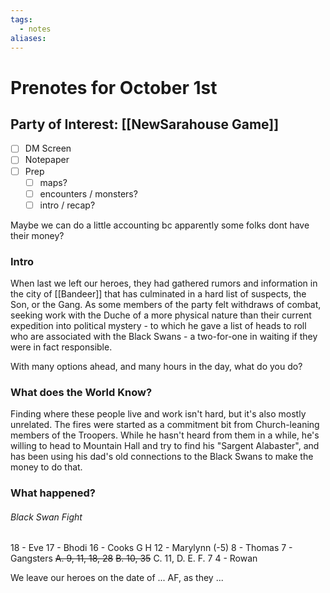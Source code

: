 ```yaml
---
tags:
  - notes
aliases:
---
```


# Prenotes for October 1st
## Party of Interest: [[NewSarahouse Game]]
- [ ] DM Screen
- [ ] Notepaper
- [ ] Prep
	- [ ] maps?
	- [ ] encounters / monsters?
	- [ ] intro / recap?

Maybe we can do a little accounting bc apparently some folks dont have their money?

### Intro

When last we left our heroes, they had gathered rumors and information in the city of [[Bandeer]] that has culminated in a hard list of suspects, the Son, or the Gang. As some members of the party felt withdraws of combat, seeking work with the Duche of a more physical nature than their current expedition into political mystery - to which he gave a list of heads to roll who are associated with the Black Swans - a two-for-one in waiting if they were in fact responsible.

With many options ahead, and many hours in the day, what do you do?

### What does the World Know?

Finding where these people live and work isn't hard, but it's also mostly unrelated. The fires were started as a commitment bit from Church-leaning members of the Troopers. While he hasn't heard from them in a while, he's willing to head to Mountain Hall and try to find his "Sargent Alabaster", and has been using his dad's old connections to the Black Swans to make the money to do that.

### What happened?

###### Black Swan Fight
18 - Eve
17 - Bhodi
16 - Cooks
	G
	H
12 - Marylynn (-5)
8 - Thomas
7 - Gangsters
	~~A. 9, 11, 18, 28~~
	~~B. 10, 35~~
	C. 11, 
	D.
	E.
	F. 7
4 - Rowan




We leave our heroes on the date of ... AF, as they ...